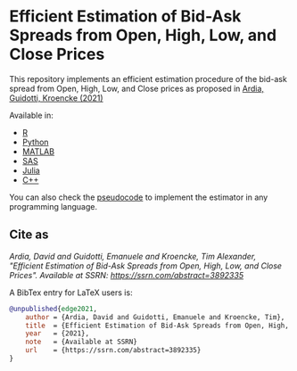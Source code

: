 # Efficient Estimation of Bid-Ask Spreads from Open, High, Low, and Close Prices

This repository implements an efficient estimation procedure of the bid-ask spread from Open, High, Low, and Close prices as proposed in [Ardia, Guidotti, Kroencke (2021)](https://www.ssrn.com/abstract=3892335)

Available in:

- [R](https://github.com/eguidotti/bidask/tree/main/R)
- [Python](https://github.com/eguidotti/bidask/tree/main/python)
- [MATLAB](https://github.com/eguidotti/bidask/tree/main/matlab)
- [SAS](https://github.com/eguidotti/bidask/tree/main/sas)
- [Julia](https://github.com/eguidotti/bidask/tree/main/julia)
- [C++](https://github.com/eguidotti/bidask/tree/main/C++)

You can also check the [pseudocode](https://github.com/eguidotti/bidask/tree/main/pseudocode) to implement the estimator in any programming language.

## Cite as

*Ardia, David and Guidotti, Emanuele and Kroencke, Tim Alexander, "Efficient Estimation of Bid-Ask Spreads from Open, High, Low, and Close Prices". Available at SSRN: https://ssrn.com/abstract=3892335*

A BibTex  entry for LaTeX users is:

```bibtex
@unpublished{edge2021,
    author = {Ardia, David and Guidotti, Emanuele and Kroencke, Tim},
    title  = {Efficient Estimation of Bid-Ask Spreads from Open, High, Low, and Close Prices},
    year   = {2021},
    note   = {Available at SSRN}
    url    = {https://ssrn.com/abstract=3892335}
}
```